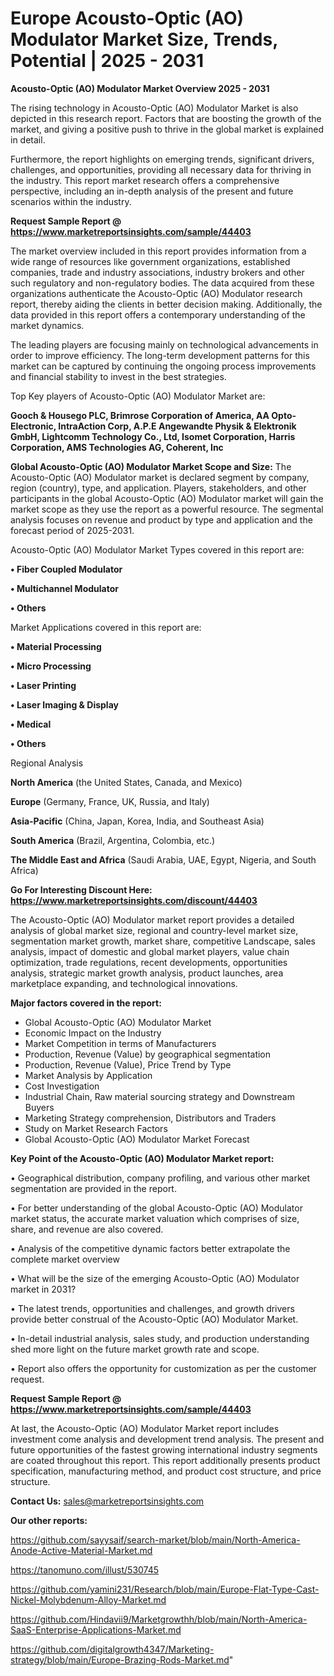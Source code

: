 # Europe Acousto-Optic (AO) Modulator Market Size, Trends, Potential | 2025 - 2031

<Strong> Acousto-Optic (AO) Modulator Market Overview 2025 - 2031</strong>

The rising technology in Acousto-Optic (AO) Modulator Market is also depicted in this research report. Factors that are boosting the growth of the market, and giving a positive push to thrive in the global market is explained in detail.

Furthermore, the report highlights on emerging trends, significant drivers, challenges, and opportunities, providing all necessary data for thriving in the industry. This report market research offers a comprehensive perspective, including an in-depth analysis of the present and future scenarios within the industry.

<strong>Request Sample Report @ <a href=https://www.marketreportsinsights.com/sample/44403>https://www.marketreportsinsights.com/sample/44403</a></strong>

The market overview included in this report provides information from a wide range of resources like government organizations, established companies, trade and industry associations, industry brokers and other such regulatory and non-regulatory bodies. The data acquired from these organizations authenticate the Acousto-Optic (AO) Modulator research report, thereby aiding the clients in better decision making. Additionally, the data provided in this report offers a contemporary understanding of the market dynamics.

The leading players are focusing mainly on technological advancements in order to improve efficiency. The long-term development patterns for this market can be captured by continuing the ongoing process improvements and financial stability to invest in the best strategies.

Top Key players of Acousto-Optic (AO) Modulator Market are:

<strong>Gooch & Housego PLC, Brimrose Corporation of America, AA Opto-Electronic, IntraAction Corp, A.P.E Angewandte Physik & Elektronik GmbH, Lightcomm Technology Co., Ltd, Isomet Corporation, Harris Corporation, AMS Technologies AG, Coherent, Inc</strong>

<strong><b>Global Acousto-Optic (AO) Modulator Market Scope and Size:</b></strong>
The Acousto-Optic (AO) Modulator market is declared segment by company, region (country), type, and application. Players, stakeholders, and other participants in the global Acousto-Optic (AO) Modulator market will gain the market scope as they use the report as a powerful resource. The segmental analysis focuses on revenue and product by type and application and the forecast period of 2025-2031.

Acousto-Optic (AO) Modulator Market Types covered in this report are:

<strong>•  Fiber Coupled Modulator

•  Multichannel Modulator

•  Others</strong>

Market Applications covered in this report are:

<strong>•  Material Processing

•  Micro Processing

•  Laser Printing

•  Laser Imaging & Display

•  Medical

•  Others</strong> 

Regional Analysis

<strong>North America</strong> (the United States, Canada, and Mexico)

<strong>Europe</strong> (Germany, France, UK, Russia, and Italy)

<strong>Asia-Pacific</strong> (China, Japan, Korea, India, and Southeast Asia)

<strong>South America</strong> (Brazil, Argentina, Colombia, etc.)

<strong>The Middle East and Africa</strong> (Saudi Arabia, UAE, Egypt, Nigeria, and South Africa)

<strong>Go For Interesting Discount Here: <a href=https://www.marketreportsinsights.com/discount/44403>https://www.marketreportsinsights.com/discount/44403</a></strong>

The Acousto-Optic (AO) Modulator market report provides a detailed analysis of global market size, regional and country-level market size, segmentation market growth, market share, competitive Landscape, sales analysis, impact of domestic and global market players, value chain optimization, trade regulations, recent developments, opportunities analysis, strategic market growth analysis, product launches, area marketplace expanding, and technological innovations.

<strong><b>Major factors covered in the report:</b></strong>
<ul>
  <li>Global Acousto-Optic (AO) Modulator Market </li>
  <li>Economic Impact on the Industry</li>
  <li>Market Competition in terms of Manufacturers</li>
  <li>Production, Revenue (Value) by geographical segmentation</li>
  <li>Production, Revenue (Value), Price Trend by Type</li>
  <li>Market Analysis by Application</li>
  <li>Cost Investigation</li>
  <li>Industrial Chain, Raw material sourcing strategy and Downstream Buyers</li>
  <li>Marketing Strategy comprehension, Distributors and Traders</li>
  <li>Study on Market Research Factors</li>
  <li>Global Acousto-Optic (AO) Modulator Market Forecast</li>
</ul>

<strong><b>Key Point of the Acousto-Optic (AO) Modulator Market report:</b></strong>

• Geographical distribution, company profiling, and various other market segmentation are provided in the report.

• For better understanding of the global Acousto-Optic (AO) Modulator market status, the accurate market valuation which comprises of size, share, and revenue are also covered.

• Analysis of the competitive dynamic factors better extrapolate the complete market overview

• What will be the size of the emerging Acousto-Optic (AO) Modulator market in 2031?

• The latest trends, opportunities and challenges, and growth drivers provide better construal of the Acousto-Optic (AO) Modulator Market.

• In-detail industrial analysis, sales study, and production understanding shed more light on the future market growth rate and scope.

• Report also offers the opportunity for customization as per the customer request.

<strong>Request Sample Report @ <a href=https://www.marketreportsinsights.com/sample/44403>https://www.marketreportsinsights.com/sample/44403</a></strong>

At last, the Acousto-Optic (AO) Modulator Market report includes investment come analysis and development trend analysis. The present and future opportunities of the fastest growing international industry segments are coated throughout this report. This report additionally presents product specification, manufacturing method, and product cost structure, and price structure.

<strong>Contact Us:</strong>
sales@marketreportsinsights.com

<strong>Our other reports:</strong>

<a href=https://github.com/sayysaif/search-market/blob/main/North-America-Anode-Active-Material-Market.md>https://github.com/sayysaif/search-market/blob/main/North-America-Anode-Active-Material-Market.md</a>

<a href=https://tanomuno.com/illust/530745>https://tanomuno.com/illust/530745</a>

<a href=https://github.com/yamini231/Research/blob/main/Europe-Flat-Type-Cast-Nickel-Molybdenum-Alloy-Market.md>https://github.com/yamini231/Research/blob/main/Europe-Flat-Type-Cast-Nickel-Molybdenum-Alloy-Market.md</a>

<a href=https://github.com/Hindavii9/Marketgrowthh/blob/main/North-America-SaaS-Enterprise-Applications-Market.md>https://github.com/Hindavii9/Marketgrowthh/blob/main/North-America-SaaS-Enterprise-Applications-Market.md</a>

<a href=https://github.com/digitalgrowth4347/Marketing-strategy/blob/main/Europe-Brazing-Rods-Market.md>https://github.com/digitalgrowth4347/Marketing-strategy/blob/main/Europe-Brazing-Rods-Market.md</a>"
